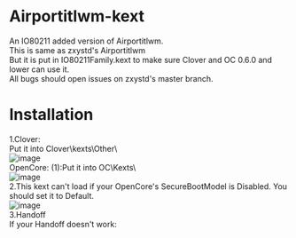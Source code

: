 # Airportitlwm-kext
An IO80211 added version of Airportitlwm.  
This is same as zxystd's Airportitlwm  
But it is put in IO80211Family.kext to make sure Clover and OC 0.6.0 and lower can use it.  
All bugs should open issues on zxystd's master branch.
   
# Installation
1.Clover:  
  Put it into Clover\kexts\Other\   
![image](https://github.com/win1010525/Airportitlwm-kext/blob/master/images/Clover.png)   
  OpenCore:
  (1):Put it into OC\Kexts\   
![image](https://github.com/win1010525/Airportitlwm-kext/blob/master/images/OC-1.png)    
2.This kext can't load if your OpenCore's SecureBootModel is Disabled. You should set it to Default.  
![image](https://github.com/win1010525/Airportitlwm-kext/blob/master/images/SecureBootModel.png)   
3.Handoff  
  If your Handoff doesn't work:
